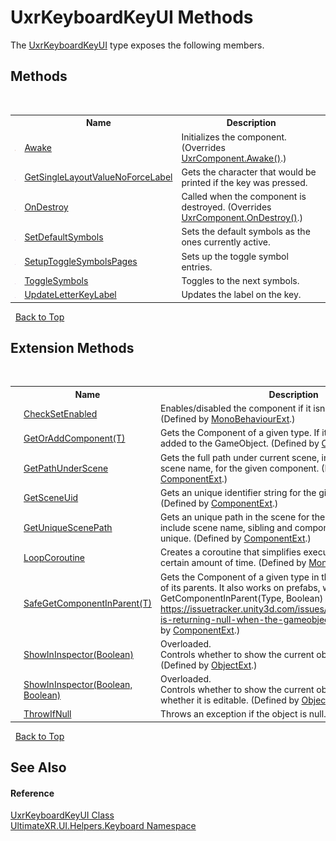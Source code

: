 # UxrKeyboardKeyUI Methods
 

The <a href="T_UltimateXR_UI_Helpers_Keyboard_UxrKeyboardKeyUI">UxrKeyboardKeyUI</a> type exposes the following members.


## Methods
&nbsp;<table><tr><th></th><th>Name</th><th>Description</th></tr><tr><td>![Protected method](media/protmethod.gif "Protected method")</td><td><a href="M_UltimateXR_UI_Helpers_Keyboard_UxrKeyboardKeyUI_Awake">Awake</a></td><td>
Initializes the component.
 (Overrides <a href="M_UltimateXR_Core_Components_UxrComponent_Awake">UxrComponent.Awake()</a>.)</td></tr><tr><td>![Public method](media/pubmethod.gif "Public method")</td><td><a href="M_UltimateXR_UI_Helpers_Keyboard_UxrKeyboardKeyUI_GetSingleLayoutValueNoForceLabel">GetSingleLayoutValueNoForceLabel</a></td><td>
Gets the character that would be printed if the key was pressed.</td></tr><tr><td>![Protected method](media/protmethod.gif "Protected method")</td><td><a href="M_UltimateXR_UI_Helpers_Keyboard_UxrKeyboardKeyUI_OnDestroy">OnDestroy</a></td><td>
Called when the component is destroyed.
 (Overrides <a href="M_UltimateXR_Core_Components_UxrComponent_OnDestroy">UxrComponent.OnDestroy()</a>.)</td></tr><tr><td>![Public method](media/pubmethod.gif "Public method")</td><td><a href="M_UltimateXR_UI_Helpers_Keyboard_UxrKeyboardKeyUI_SetDefaultSymbols">SetDefaultSymbols</a></td><td>
Sets the default symbols as the ones currently active.</td></tr><tr><td>![Public method](media/pubmethod.gif "Public method")</td><td><a href="M_UltimateXR_UI_Helpers_Keyboard_UxrKeyboardKeyUI_SetupToggleSymbolsPages">SetupToggleSymbolsPages</a></td><td>
Sets up the toggle symbol entries.</td></tr><tr><td>![Public method](media/pubmethod.gif "Public method")</td><td><a href="M_UltimateXR_UI_Helpers_Keyboard_UxrKeyboardKeyUI_ToggleSymbols">ToggleSymbols</a></td><td>
Toggles to the next symbols.</td></tr><tr><td>![Public method](media/pubmethod.gif "Public method")</td><td><a href="M_UltimateXR_UI_Helpers_Keyboard_UxrKeyboardKeyUI_UpdateLetterKeyLabel">UpdateLetterKeyLabel</a></td><td>
Updates the label on the key.</td></tr></table>&nbsp;
<a href="#uxrkeyboardkeyui-methods">Back to Top</a>

## Extension Methods
&nbsp;<table><tr><th></th><th>Name</th><th>Description</th></tr><tr><td>![Public Extension Method](media/pubextension.gif "Public Extension Method")</td><td><a href="M_UltimateXR_Extensions_Unity_MonoBehaviourExt_CheckSetEnabled">CheckSetEnabled</a></td><td>
Enables/disabled the component if it isn't enabled already.
 (Defined by <a href="T_UltimateXR_Extensions_Unity_MonoBehaviourExt">MonoBehaviourExt</a>.)</td></tr><tr><td>![Public Extension Method](media/pubextension.gif "Public Extension Method")</td><td><a href="M_UltimateXR_Extensions_Unity_ComponentExt_GetOrAddComponent__1">GetOrAddComponent(T)</a></td><td>
Gets the Component of a given type. If it doesn't exist, it is added to the GameObject.
 (Defined by <a href="T_UltimateXR_Extensions_Unity_ComponentExt">ComponentExt</a>.)</td></tr><tr><td>![Public Extension Method](media/pubextension.gif "Public Extension Method")</td><td><a href="M_UltimateXR_Extensions_Unity_ComponentExt_GetPathUnderScene">GetPathUnderScene</a></td><td>
Gets the full path under current scene, including all parents, but scene name, for the given component.
 (Defined by <a href="T_UltimateXR_Extensions_Unity_ComponentExt">ComponentExt</a>.)</td></tr><tr><td>![Public Extension Method](media/pubextension.gif "Public Extension Method")</td><td><a href="M_UltimateXR_Extensions_Unity_ComponentExt_GetSceneUid">GetSceneUid</a></td><td>
Gets an unique identifier string for the given component.
 (Defined by <a href="T_UltimateXR_Extensions_Unity_ComponentExt">ComponentExt</a>.)</td></tr><tr><td>![Public Extension Method](media/pubextension.gif "Public Extension Method")</td><td><a href="M_UltimateXR_Extensions_Unity_ComponentExt_GetUniqueScenePath">GetUniqueScenePath</a></td><td>
Gets an unique path in the scene for the given component. It will include scene name, sibling and component indices to make it unique.
 (Defined by <a href="T_UltimateXR_Extensions_Unity_ComponentExt">ComponentExt</a>.)</td></tr><tr><td>![Public Extension Method](media/pubextension.gif "Public Extension Method")</td><td><a href="M_UltimateXR_Extensions_Unity_MonoBehaviourExt_LoopCoroutine">LoopCoroutine</a></td><td>
Creates a coroutine that simplifies executing a loop during a certain amount of time.
 (Defined by <a href="T_UltimateXR_Extensions_Unity_MonoBehaviourExt">MonoBehaviourExt</a>.)</td></tr><tr><td>![Public Extension Method](media/pubextension.gif "Public Extension Method")</td><td><a href="M_UltimateXR_Extensions_Unity_ComponentExt_SafeGetComponentInParent__1">SafeGetComponentInParent(T)</a></td><td>
Gets the Component of a given type in the GameObject or any of its parents. It also works on prefabs, where regular GetComponentInParent(Type, Boolean) will not work: https://issuetracker.unity3d.com/issues/getcomponentinparent-is-returning-null-when-the-gameobject-is-a-prefab
 (Defined by <a href="T_UltimateXR_Extensions_Unity_ComponentExt">ComponentExt</a>.)</td></tr><tr><td>![Public Extension Method](media/pubextension.gif "Public Extension Method")</td><td><a href="M_UltimateXR_Extensions_Unity_ObjectExt_ShowInInspector">ShowInInspector(Boolean)</a></td><td>Overloaded.  
Controls whether to show the current object in the inspector.
 (Defined by <a href="T_UltimateXR_Extensions_Unity_ObjectExt">ObjectExt</a>.)</td></tr><tr><td>![Public Extension Method](media/pubextension.gif "Public Extension Method")</td><td><a href="M_UltimateXR_Extensions_Unity_ObjectExt_ShowInInspector_1">ShowInInspector(Boolean, Boolean)</a></td><td>Overloaded.  
Controls whether to show the current object in the inspector and whether it is editable.
 (Defined by <a href="T_UltimateXR_Extensions_Unity_ObjectExt">ObjectExt</a>.)</td></tr><tr><td>![Public Extension Method](media/pubextension.gif "Public Extension Method")</td><td><a href="M_UltimateXR_Extensions_System_ObjectExt_ThrowIfNull">ThrowIfNull</a></td><td>
Throws an exception if the object is null.
 (Defined by <a href="T_UltimateXR_Extensions_System_ObjectExt">ObjectExt</a>.)</td></tr></table>&nbsp;
<a href="#uxrkeyboardkeyui-methods">Back to Top</a>

## See Also


#### Reference
<a href="T_UltimateXR_UI_Helpers_Keyboard_UxrKeyboardKeyUI">UxrKeyboardKeyUI Class</a><br /><a href="N_UltimateXR_UI_Helpers_Keyboard">UltimateXR.UI.Helpers.Keyboard Namespace</a><br />